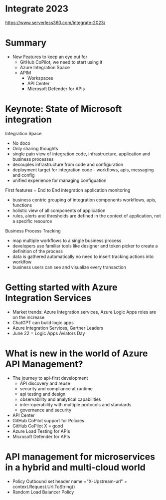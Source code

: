 # Integrate 2023
https://www.serverless360.com/integrate-2023/

# Summary
- New Features to keep an eye out for
  - GitHub CoPilot, we need to start using it
  - Azure Integration Space
  - APIM
    - Workspaces
    - API Center
    - Microsoft Defender for APIs

# Keynote: State of Microsoft integration
Integration Space
- No doco
- Only sharing thoughts
- single pain view of integration code, infrastructure, application and business processes
- decouples infrastructure from code and configuration
- deployment target for integration code - workflows, apis, messaging and config
- unified experience for managing configuation

First features = End to End integration application monitoring
- business centric grouping of integration components workflows, apis, functions
- holistic view of all components of application
- rules, alerts and thresholds are defined in the context of application, not a specific resource

Business Process Tracking
- map multiple workflows to a single business process
- developers use familiar tools like designer and token picker to create a definition of the process
- data is gathered automatically no need to insert tracking actions into worklfow
- business users can see and visualize every transaction


# Getting started with Azure Integration Services
- Market trends: Azure Integration services, Azure Logic Apps roles are on the increase
- ChatGPT can build logic apps
- Azure Integration Services, Gartner Leaders
- June 22 = Logic Apps Aviators Day


# What is new in the world of Azure API Management?
-  The journey to api-first development
   -  API discovery and reuse
   -  security and compliance at runtime
   -  api testing and design
   -  observability and analytical capabilities
   -  inter-operability with multiple protocols and standards
   -  governance and security
-  API Center
-  GitHub CoPilot support for Policies
-  GitHub CoPilot X = good 
-  Azure Load Testing for APIs
-  Microsoft Defender for APIs

# API management for microservices in a hybrid and multi-cloud world
- Policy Outbound set header name ="X-Upstream-url" = context.Request.Url.ToString()
- Random Load Balancer Policy